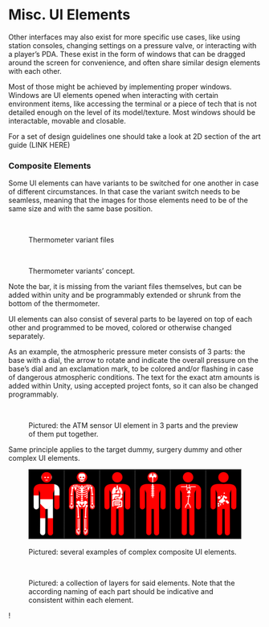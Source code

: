 # Misc. UI Elements

Other interfaces may also exist for more specific use cases, like using station consoles, changing settings on a pressure valve, or interacting with a player’s PDA. These exist in the form of windows that can be dragged around the screen for convenience, and often share similar design elements with each other.

Most of those might be achieved by implementing proper windows. Windows are UI elements opened when interacting with certain environment items, like accessing the terminal or a piece of tech that is not detailed enough on the level of its model/texture. Most windows should be interactable, movable and closable.

For a set of design guidelines one should take a look at 2D section of the art guide (LINK HERE)

### Composite Elements

Some UI elements can have variants to be switched for one another in case of different circumstances. In that case the variant switch needs to be seamless, meaning that the images for those elements need to be of the same size and with the same base position.

<figure><img src="https://lh3.googleusercontent.com/Lu3vp2XXXPZvDTKGgYPix5GX9UhHVfTpAhYi0Vmi48K7Gwa-3VuAMWFctu-gBv5y-mFzcg6c2OFQNm1eCGom4QVKcwiY1LqbDKzy62-8Qw0rEBP_GzpiDLI1cYPvI-OkJV6vsZj-Utmm" alt=""><figcaption><p>Thermometer variant files</p></figcaption></figure>

<figure><img src="https://lh5.googleusercontent.com/yO9sMV6n9unzCek8BqNpn_QlL3eWhadkX6re-iBbN00z4pxWl4LphPtAWWY9vXBmT-M7wrGcW4gKebWhehi40Tts9f5bYAaz4p6NmCifbWyVISVFVmK4L7ouUy3K-SMsr1tA-AW2VQb0" alt=""><figcaption><p>Thermometer variants’ concept.</p></figcaption></figure>

Note the bar, it is missing from the variant files themselves, but can be added within unity and be programmably extended or shrunk from the bottom of the thermometer.

UI elements can also consist of several parts to be layered on top of each other and programmed to be moved, colored or otherwise changed separately.&#x20;

As an example, the atmospheric pressure meter consists of 3 parts: the base with a dial, the arrow to rotate and indicate the overall pressure on the base’s dial and an exclamation mark, to be colored and/or flashing in case of dangerous atmospheric conditions. The text for the exact atm amounts is added within Unity, using accepted project fonts, so it can also be changed programmably.&#x20;

<figure><img src="https://lh3.googleusercontent.com/pz4QFbIqss7BPcPDDMG8YcP-XXAIHDzVsr-cS9IE48Ir7gPmxvBsxzN0ANijv947vcr32a4Bj-YgaIUp7RP9IS6_d69fjVwnHk9MqiDf5A4E-evrRCR0nxodT2EEO0USqSbabVSAgM8V" alt=""><figcaption><p>Pictured: the ATM sensor UI element in 3 parts and the preview of them put together.</p></figcaption></figure>

Same principle applies to the target dummy, surgery dummy and other complex UI elements.

<figure><img src="../../.gitbook/assets/image (6).png" alt=""><figcaption><p>Pictured: several examples of complex composite UI elements.</p></figcaption></figure>

<figure><img src="https://lh6.googleusercontent.com/vLY8OTZOhWBLj1gW0yNgCkVX2DBAchLmhXmWGJMLZWhF0XhHW8rDY6iTNb5Wfnzu5KwkYN-HfamlrTEN5LNjnmDtoqRHtkFhQBwAsf61JMShJmhyukAIO-GPevTPfxoPQZ_t6rGRLpzH" alt=""><figcaption><p>Pictured: a collection of layers for said elements. Note that the according naming of each part should be indicative and consistent within each element.</p></figcaption></figure>

!
